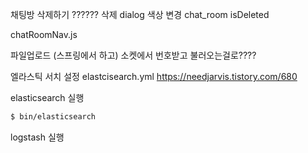채팅방 삭제하기 ?????? 삭제 dialog 색상 변경
chat_room isDeleted


chatRoomNav.js 

파일업로드 (스프링에서 하고) 
소켓에서 번호받고 불러오는걸로????


엘라스틱 서치 설정 elastcisearch.yml
https://needjarvis.tistory.com/680


elasticsearch 실행
``` bash
$ bin/elasticsearch
```

logstash 실행

